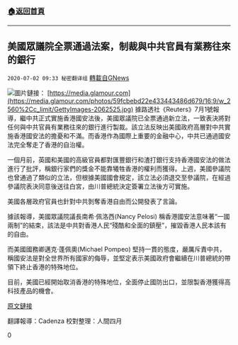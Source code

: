 ###  [:house:返回首頁](https://github.com/ourhimalayas/txt)
---

## 美國眾議院全票通過法案，制裁與中共官員有業務往來的銀行
`2020-07-02 09:33 秘密翻译组` [轉載自GNews](https://gnews.org/zh-hant/252090/)

![](https://s3.amazonaws.com/gnews-media-offload/wp-content/uploads/2020/07/02093041/Picture-1-16.png)圖片鏈接： [https://media.glamour.com](https://media.glamour.com/photos/59fcbebd22e433443486d679/16:9/w_2560%2Cc_limit/GettyImages-2062525.jpg) 
據路透社《Reuters》7月1號報導，繼中共正式實施香港國安法後，美國眾議院已全票通過新立法，一致表決將對任何與中共官員有業務往來的銀行進行製裁。該立法反映出美國政府高層對中共實施香港國安法的擔憂和不滿。而香港作為國際上重要的金融中心，中共已通過國安法完全奪走了香港的自治權。

一個月前，英國和美國的高級官員都對匯豐銀行和渣打銀行支持香港國安法的做法進行了批評，稱銀行家們的獎金不能靠犧牲香港的權利而獲得。上週，美國參議院也曾通過了類似的立法，但根據美國國會規定，該立法必須退交至參議院，在經過參議院表決同意後送往白宮，由川普總統決定簽署立法後方可實施。

美國各層政府官員也針對中共剝奪香港自由而公開發表了言論。

據該報導，美國眾議院議長南希·佩洛西(Nancy Pelosi) 稱香港國安法意味著“一國兩制”的結束，該法是中共對香港人民“殘酷和全面的鎮壓”，摧毀香港人民本該有的自由。

而美國國務卿邁克·蓬佩奧(Michael Pompeo) 堅持一貫的態度，嚴厲斥責中共，稱國安法是對全世界所有國家的侮辱，並堅定表示美國政府會繼續在川普總統的帶領下終止香港的特殊地位。

目前，美國已經開始取消香港的特殊地位，全面停止國防出口，並限製香港獲得高科技產品的機會。

[原文鏈接](https://www.reuters.com/article/us-hongkong-protests-usa-sanctions-idUSKBN2427GD)

翻譯報導：Cadenza 
校對整理：人間四月

0
